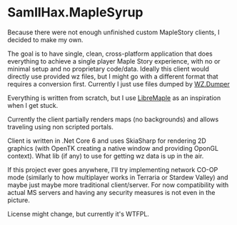 # SamllHax.MapleSyrup
Because there were not enough unfinished custom MapleStory clients, I decided to make my own.

The goal is to have single, clean, cross-platform application that does everything to achieve a single player Maple Story experience, with no or minimal setup and no proprietary code/data.
Ideally this client would directly use provided wz files, but I might go with a different format that requires a conversion first.
Currently I just use files dumped by <a href="https://github.com/Xterminatorz/WZ-Dumper">WZ.Dumper</a>

Everything is written from scratch, but I use <a href="https://github.com/Libre-Maple/LibreMaple-Client">LibreMaple</a> as an inspiration when I get stuck.

Currently the client partially renders maps (no backgrounds) and allows traveling using non scripted portals.

Client is written in .Net Core 6 and uses SkiaSharp for rendering 2D graphics (with OpenTK creating a native window and providing OponGL context). What lib (if any) to use for getting wz data is up in the air.

If this project ever goes anywhere, I'll try implementing network CO-OP mode (similarly to how multiplayer works in Terraria or Stardew Valley) and maybe just maybe more traditional client/server. For now compatibility with actual MS servers and having any security measures is not even in the picture.

License might change, but currently it's WTFPL.
